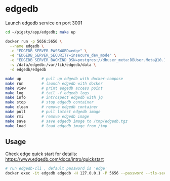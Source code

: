# edgedb

Launch edgedb service on port 3001

```bash
cd ~/pigsty/app/edgedb; make up
```

```bash
docker run -p 5656:5656 \
  --name edgedb \
  -e "EDGEDB_SERVER_PASSWORD=edge" \
  -e "EDGEDB_SERVER_SECURITY=insecure_dev_mode" \
  -e "EDGEDB_SERVER_BACKEND_DSN=postgres://dbuser_meta:DBUser.Meta@10.10.10.10:5432/meta" \
  -v /data/edgedb:/var/lib/edgedb/data \
  -d edgedb/edgedb
```

```bash
make up         # pull up edgedb with docker-compose
make run        # launch edgedb with docker
make view       # print edgedb access point
make log        # tail -f edgedb logs
make info       # introspect edgedb with jq
make stop       # stop edgedb container
make clean      # remove edgedb container
make pull       # pull latest edgedb image
make rmi        # remove edgedb image
make save       # save edgedb image to /tmp/edgedb.tgz
make load       # load edgedb image from /tmp
```


## Usage

Check edge quick start for details: https://www.edgedb.com/docs/intro/quickstart

```bash
# run edgedb-cli , default password is 'edge'
docker exec -it edgedb edgedb -H 127.0.0.1 -P 5656 --password --tls-security=insecure
```

